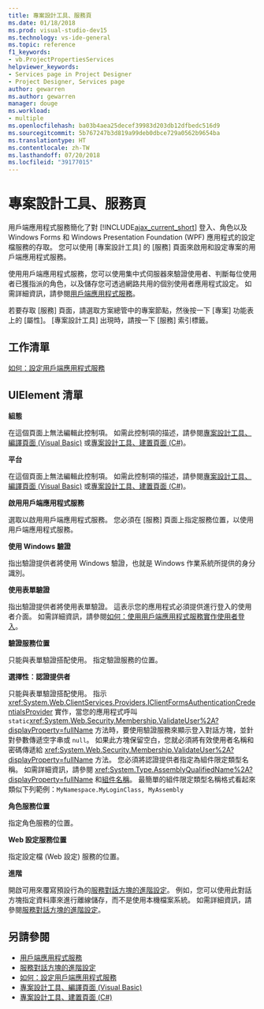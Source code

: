 ```yaml
---
title: 專案設計工具、服務頁
ms.date: 01/18/2018
ms.prod: visual-studio-dev15
ms.technology: vs-ide-general
ms.topic: reference
f1_keywords:
- vb.ProjectPropertiesServices
helpviewer_keywords:
- Services page in Project Designer
- Project Designer, Services page
author: gewarren
ms.author: gewarren
manager: douge
ms.workload:
- multiple
ms.openlocfilehash: ba03b4aea25decef39983d203db12dfbedc516d9
ms.sourcegitcommit: 5b767247b3d819a99deb0dbce729a0562b9654ba
ms.translationtype: HT
ms.contentlocale: zh-TW
ms.lasthandoff: 07/20/2018
ms.locfileid: "39177015"
---
```

# <a name="services-page-project-designer"></a>專案設計工具、服務頁

用戶端應用程式服務簡化了對 [!INCLUDE[ajax_current_short](../../ide/reference/includes/ajax_current_short_md.md)] 登入、角色以及 Windows Forms 和 Windows Presentation Foundation (WPF) 應用程式的設定檔服務的存取。 您可以使用 [專案設計工具] 的 [服務] 頁面來啟用和設定專案的用戶端應用程式服務。

使用用戶端應用程式服務，您可以使用集中式伺服器來驗證使用者、判斷每位使用者已獲指派的角色，以及儲存您可透過網路共用的個別使用者應用程式設定。 如需詳細資訊，請參閱[用戶端應用程式服務](/dotnet/framework/common-client-technologies/client-application-services)。

若要存取 [服務] 頁面，請選取方案總管中的專案節點，然後按一下 [專案] 功能表上的 [屬性]。 [專案設計工具] 出現時，請按一下 [服務] 索引標籤。

## <a name="task-list"></a>工作清單

[如何：設定用戶端應用程式服務](/dotnet/framework/common-client-technologies/how-to-configure-client-application-services)

## <a name="uielement-list"></a>UIElement 清單

 **組態**

 在這個頁面上無法編輯此控制項。 如需此控制項的描述，請參閱[專案設計工具、編譯頁面 (Visual Basic)](../../ide/reference/compile-page-project-designer-visual-basic.md) 或[專案設計工具、建置頁面 (C#)](../../ide/reference/build-page-project-designer-csharp.md)。

 **平台**

 在這個頁面上無法編輯此控制項。 如需此控制項的描述，請參閱[專案設計工具、編譯頁面 (Visual Basic)](../../ide/reference/compile-page-project-designer-visual-basic.md) 或[專案設計工具、建置頁面 (C#)](../../ide/reference/build-page-project-designer-csharp.md)。

 **啟用用戶端應用程式服務**

 選取以啟用用戶端應用程式服務。 您必須在 [服務] 頁面上指定服務位置，以使用用戶端應用程式服務。

 **使用 Windows 驗證**

 指出驗證提供者將使用 Windows 驗證，也就是 Windows 作業系統所提供的身分識別。

 **使用表單驗證**

 指出驗證提供者將使用表單驗證。 這表示您的應用程式必須提供進行登入的使用者介面。 如需詳細資訊，請參閱[如何：使用用戶端應用程式服務實作使用者登入](/dotnet/framework/common-client-technologies/how-to-implement-user-login-with-client-application-services)。

 **驗證服務位置**

 只能與表單驗證搭配使用。 指定驗證服務的位置。

 **選擇性︰認證提供者**

 只能與表單驗證搭配使用。 指示 <xref:System.Web.ClientServices.Providers.IClientFormsAuthenticationCredentialsProvider> 實作，當您的應用程式呼叫 `static`<xref:System.Web.Security.Membership.ValidateUser%2A?displayProperty=fullName> 方法時，要使用驗證服務來顯示登入對話方塊，並針對參數傳遞空字串或 `null`。 如果此方塊保留空白，您就必須將有效使用者名稱和密碼傳遞給 <xref:System.Web.Security.Membership.ValidateUser%2A?displayProperty=fullName> 方法。 您必須將認證提供者指定為組件限定類型名稱。 如需詳細資訊，請參閱 <xref:System.Type.AssemblyQualifiedName%2A?displayProperty=fullName> 和[組件名稱](/dotnet/framework/app-domains/assembly-names)。 最簡單的組件限定類型名稱格式看起來類似下列範例：`MyNamespace.MyLoginClass, MyAssembly`

 **角色服務位置**

 指定角色服務的位置。

 **Web 設定服務位置**

 指定設定檔 (Web 設定) 服務的位置。

 **進階**

 開啟可用來覆寫預設行為的[服務對話方塊的進階設定](../../ide/reference/advanced-settings-for-services-dialog-box.md)。 例如，您可以使用此對話方塊指定資料庫來進行離線儲存，而不是使用本機檔案系統。 如需詳細資訊，請參閱[服務對話方塊的進階設定](../../ide/reference/advanced-settings-for-services-dialog-box.md)。

## <a name="see-also"></a>另請參閱

- [用戶端應用程式服務](/dotnet/framework/common-client-technologies/client-application-services)
- [服務對話方塊的進階設定](../../ide/reference/advanced-settings-for-services-dialog-box.md)
- [如何：設定用戶端應用程式服務](/dotnet/framework/common-client-technologies/how-to-configure-client-application-services)
- [專案設計工具、編譯頁面 (Visual Basic)](../../ide/reference/compile-page-project-designer-visual-basic.md)
- [專案設計工具、建置頁面 (C#)](../../ide/reference/build-page-project-designer-csharp.md)
